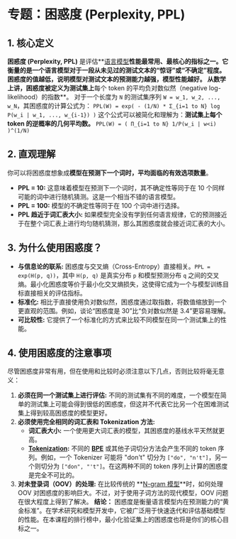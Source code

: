 # 专题：困惑度 (Perplexity, PPL)
## 1. 核心定义
**困惑度 (Perplexity, PPL)** 是评估**[语言模型](./Lecture1-Language-Models.md)**性能最常用、最核心的指标之一。它衡量的是一个语言模型对于一段从未见过的测试文本的“惊讶”或“不确定”程度。
**困惑度的值越低，说明模型对测试文本的预测能力越强，模型性能越好。**
从数学上讲，困惑度被定义为测试集上**每个 token 的平均负对数似然（negative log-likelihood）的指数**。
对于一个长度为 `N` 的测试集序列 `W = w_1, w_2, ..., w_N`，其困惑度的计算公式为：
`PPL(W) = exp( - (1/N) * Σ_{i=1 to N} log P(w_i | w_1, ..., w_{i-1}) )`
这个公式可以被简化和理解为：**测试集上每个 token 的逆概率的几何平均数。**
`PPL(W) = ( Π_{i=1 to N} 1/P(w_i | w<i) )^(1/N)`
## 2. 直观理解
你可以将困惑度想象成**模型在预测下一个词时，平均面临的有效选项数量**。
*   **PPL = 10:** 这意味着模型在预测下一个词时，其不确定性等同于在 10 个同样可能的词中进行随机猜测。这是一个相当不错的语言模型。
*   **PPL = 100:** 模型的不确定性等同于在 100 个词中进行选择。
*   **PPL 趋近于词汇表大小:** 如果模型完全没有学到任何语言规律，它的预测接近于在整个词汇表上进行均匀随机猜测，那么其困惑度就会接近词汇表的大小。
## 3. 为什么使用困惑度？
*   **与信息论的联系:** 困惑度与交叉熵（Cross-Entropy）直接相关。`PPL = exp(H(p, q))`，其中 `H(p, q)` 是真实分布 `p` 和模型预测分布 `q` 之间的交叉熵。最小化困惑度等价于最小化交叉熵损失，这使得它成为一个与模型训练目标直接相关的评估指标。
*   **标准化:** 相比于直接使用负对数似然，困惑度通过取指数，将数值缩放到一个更直观的范围。例如，谈论“困惑度是 30”比“负对数似然是 3.4”更容易理解。
*   **可比较性:** 它提供了一个标准化的方式来比较不同模型在同一个测试集上的性能。
## 4. 使用困惑度的注意事项
尽管困惑度非常有用，但在使用和比较时必须注意以下几点，否则比较将毫无意义：
1.  **必须在同一个测试集上进行评估:** 不同的测试集有不同的难度，一个模型在简单的测试集上可能会得到很低的困惑度，但这并不代表它比另一个在困难测试集上得到较高困惑度的模型更好。
2.  **必须使用完全相同的词汇表和 Tokenization 方法:**
    *   **词汇表大小:** 一个使用更大词汇表的模型，其困惑度的基线水平天然就更高。
    *   **[Tokenization](./Lecture1-Tokenization.md):** 不同的 **[BPE](./Lecture1-Byte-Pair-Encoding.md)** 或其他子词切分方法会产生不同的 token 序列。例如，一个 Tokenizer 可能将 "don't" 切分为 `["do", "n't"]`，另一个则切分为 `["don", "'t"]`。在这两种不同的 token 序列上计算的困惑度是完全不可比的。
3.  **对未登录词（OOV）的处理:** 在比较传统的 **[N-gram 模型](./Lecture1-N-gram-模型.md)**时，如何处理 OOV 对困惑度的影响巨大。不过，对于使用子词方法的现代模型，OOV 问题在很大程度上得到了解决。
**结论：** 困惑度是衡量语言模型内在预测能力的“黄金标准”。在学术研究和模型开发中，它被广泛用于快速迭代和评估基础模型的性能。在本课程的排行榜中，最小化验证集上的困惑度也将是你们的核心目标之一。